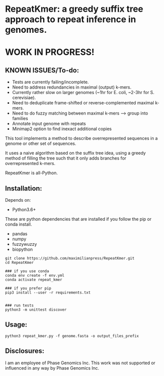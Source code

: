 # RepeatKmer: a greedy suffix tree approach to repeat inference in genomes.

# WORK IN PROGRESS! 

## KNOWN ISSUES/To-do:
* Tests are currently failing/incomplete. 
* Need to address redundancies in maximal (output) k-mers.
* Currently rather slow on larger genomes (~1hr for E. coli, ~2-3hr for S. cerevisiae).
* Need to deduplicate frame-shifted or reverse-complemented maximal k-mers.
* Need to do fuzzy matching between maximal k-mers --> group into families
* Annotate input genome with repeats 
* Minimap2 option to find inexact additional copies

This tool implements a method to describe overrepresented sequences in a genome or other set of sequences.

It uses a naive algorithm based on the suffix tree idea, using a greedy method of filling the tree such that it only adds branches for overrepresented k-mers. 

RepeatKmer is all-Python.

## Installation:
Depends on:

 * Python3.6+

These are python dependencies that are installed if you follow the pip or conda install.
 * pandas
 * numpy
 * fuzzywuzzy
 * biopython


```
git clone https://github.com/maximilianpress/RepeatKmer.git
cd RepeatKmer

### if you use conda
conda env create -f env.yml
conda activate repeat_kmer

### if you prefer pip
pip3 install --user -r requirements.txt


### run tests
python3 -m unittest discover

```

## Usage:
```
python3 repeat_kmer.py -f genome.fasta -o output_files_prefix
```

## Disclosures: 
I am an employee of Phase Genomics Inc. This work was not supported or influenced in any way by Phase Genomics Inc. 

